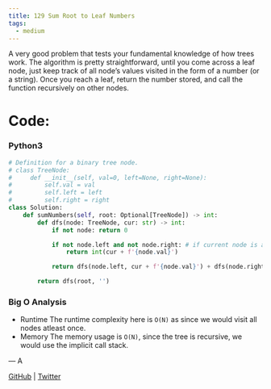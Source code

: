 ```yaml
---
title: 129 Sum Root to Leaf Numbers
tags:
  - medium
---
```


A very good problem that tests your fundamental knowledge of how trees work. The algorithm is pretty straightforward, until you come across a leaf node, just keep track of all node’s values visited in the form of a number (or a string). Once you reach a leaf, return the number stored, and call the function recursively on other nodes.

# Code:

### Python3

```python
# Definition for a binary tree node.
# class TreeNode:
#     def __init__(self, val=0, left=None, right=None):
#         self.val = val
#         self.left = left
#         self.right = right
class Solution:
    def sumNumbers(self, root: Optional[TreeNode]) -> int:
        def dfs(node: TreeNode, cur: str) -> int:
            if not node: return 0

            if not node.left and not node.right: # if current node is a leaf
                return int(cur + f'{node.val}')

            return dfs(node.left, cur + f'{node.val}') + dfs(node.right, cur + f'{node.val}')

        return dfs(root, '')
```

### Big O Analysis

- Runtime
  The runtime complexity here is `O(N)` as since we would visit all nodes atleast once.
- Memory
  The memory usage is `O(N)`, since the tree is recursive, we would use the implicit call stack.

— A

[GitHub](https://github.com/athkdev) | [Twitter](https://twitter.com/athkdev)
